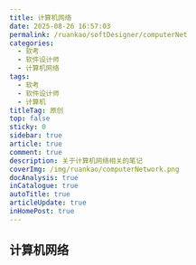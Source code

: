 ```yaml
---
title: 计算机网络
date: 2025-08-26 16:57:03
permalink: /ruankao/softDesigner/computerNet
categories:
  - 软考
  - 软件设计师
  - 计算机网络
tags:
  - 软考
  - 软件设计师
  - 计算机
titleTag: 原创
top: false
sticky: 0
sidebar: true
article: true
comment: true
description: 关于计算机网络相关的笔记
coverImg: /img/ruankao/computerNetwork.png
docAnalysis: true
inCatalogue: true
autoTitle: true
articleUpdate: true
inHomePost: true
---
```


## 计算机网络